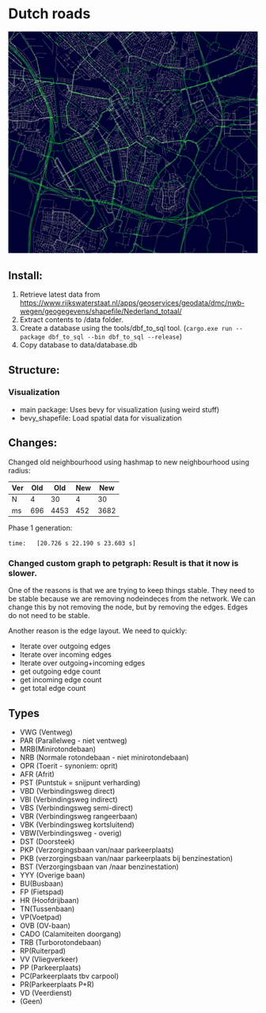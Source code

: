 # Dutch roads

![map](docs/map.png)

## Install:

1. Retrieve latest data from https://www.rijkswaterstaat.nl/apps/geoservices/geodata/dmc/nwb-wegen/geogegevens/shapefile/Nederland_totaal/
2. Extract contents to /data folder.
3. Create a database using the tools/dbf_to_sql tool. (`cargo.exe run --package dbf_to_sql --bin dbf_to_sql --release`)
4. Copy database to data/database.db

## Structure:

### Visualization

- main package: Uses bevy for visualization (using weird stuff)
- bevy_shapefile: Load spatial data for visualization

## Changes:

Changed old neighbourhood using hashmap to new neighbourhood using radius:

| Ver | Old | Old  | New | New  |
| --- | --- | ---- | --- | ---- |
| N   | 4   | 30   | 4   | 30   |
| ms  | 696 | 4453 | 452 | 3682 |

Phase 1 generation:

```
time:   [20.726 s 22.190 s 23.603 s]
```

### Changed custom graph to petgraph: Result is that it now is slower.

One of the reasons is that we are trying to keep things stable.
They need to be stable because we are removing nodeindeces from the network.
We can change this by not removing the node, but by removing the edges. Edges do not need to be stable.

Another reason is the edge layout. We need to quickly:
- Iterate over outgoing edges
- Iterate over incoming edges
- Iterate over outgoing+incoming edges
- get outgoing edge count
- get incoming edge count
- get total edge count

## Types

- VWG (Ventweg)
- PAR (Parallelweg - niet ventweg)
- MRB(Minirotondebaan)
- NRB (Normale rotondebaan - niet minirotondebaan)
- OPR (Toerit - synoniem: oprit)
- AFR (Afrit)
- PST (Puntstuk = snijpunt verharding)
- VBD (Verbindingsweg direct)
- VBI (Verbindingsweg indirect)
- VBS (Verbindingsweg semi-direct)
- VBR (Verbindingsweg rangeerbaan)
- VBK (Verbindingsweg kortsluitend)
- VBW(Verbindingsweg - overig)
- DST (Doorsteek)
- PKP (Verzorgingsbaan van/naar parkeerplaats)
- PKB (verzorgingsbaan van/naar parkeerplaats bij benzinestation)
- BST (Verzorgingsbaan van /naar benzinestation)
- YYY (Overige baan)
- BU(Busbaan)
- FP (Fietspad)
- HR (Hoofdrijbaan)
- TN(Tussenbaan)
- VP(Voetpad)
- OVB (OV-baan)
- CADO (Calamiteiten doorgang)
- TRB (Turborotondebaan)
- RP(Ruiterpad)
- VV (Vliegverkeer)
- PP (Parkeerplaats)
- PC(Parkeerplaats tbv carpool)
- PR(Parkeerplaats P+R)
- VD (Veerdienst)
- (Geen)
